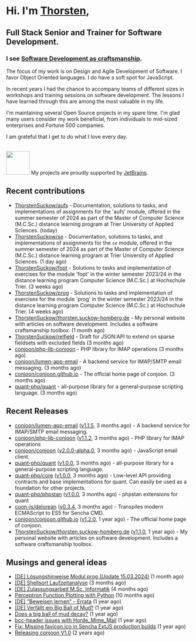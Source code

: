 # Hi. I'm [Thorsten](https://thorsten.suckow-homberg.de/about),
## Full Stack Senior and Trainer for Software Development.

### I see [Software Development as craftsmanship](https://thorsten.suckow-homberg.de/docs/articles/software-craftsmanship/).

The focus of my work is on Design and Agile Development of Software.
I favor Object Oriented languages. I do have a soft spot for JavaScript.

In recent years I had the chance to accompany teams of different sizes in workshops and training sessions on software development. The lessons I have learned through this are among the most valuable in my life.

I'm maintaining several Open Source projects in my spare time. I'm glad many users consider my work beneficial, from individuals to mid-sized enterprises and Fortune 500 companies.

I am grateful that I get to do what I love every day.

<br />
<img src="https://resources.jetbrains.com/storage/products/company/brand/logos/jb_beam.png" width="64"/> My projects are proudly supported by <a href="https://jb.gg/OpenSourceSupport">JetBrains</a>.



## Recent contributions

- [ThorstenSuckow/aufs](https://github.com/ThorstenSuckow/aufs) - Documentation, solutions to tasks, and implementations of assignments for the &#39;aufs&#39; module, offered in the summer semester of 2024 as part of the Master of Computer Science (M.C.Sc.) distance learning program at Trier University of Applied Sciences. (today)
- [ThorstenSuckow/se](https://github.com/ThorstenSuckow/se) - Documentation, solutions to tasks, and implementations of assignments for the `se` module, offered in the summer semester of 2024 as part of the Master of Computer Science (M.C.Sc.) distance learning program at Trier University of Applied Sciences. (1 day ago)
- [ThorstenSuckow/fopt](https://github.com/ThorstenSuckow/fopt) - Solutions to tasks and implementation of exercises for the module &#39;fopt&#39; in the winter semester 2023/24 in the distance learning program Computer Science (M.C.Sc.) at Hochschule Trier. (3 weeks ago)
- [ThorstenSuckow/prog](https://github.com/ThorstenSuckow/prog) - Solutions to tasks and implementation of exercises for the module &#39;prog&#39; in the winter semester 2023/24 in the distance learning program Computer Science (M.C.Sc.) at Hochschule Trier. (4 weeks ago)
- [ThorstenSuckow/thorsten.suckow-homberg.de](https://github.com/ThorstenSuckow/thorsten.suckow-homberg.de) - My personal website with articles on software development. Includes a software craftsmanship toolbox. (1 month ago)
- [ThorstenSuckow/relfield](https://github.com/ThorstenSuckow/relfield) - Draft for JSON:API to extend on sparse fieldsets with excluded fields  (3 months ago)
- [conjoon/php-lib-conjoon](https://github.com/conjoon/php-lib-conjoon) - PHP library for IMAP operations (3 months ago)
- [conjoon/lumen-app-email](https://github.com/conjoon/lumen-app-email) - A backend service for IMAP/SMTP email messaging. (3 months ago)
- [conjoon/conjoon.github.io](https://github.com/conjoon/conjoon.github.io) - The official home page of conjoon. (3 months ago)
- [quant-php/quant](https://github.com/quant-php/quant) - all-purpose library for a general-purpose scripting language. (3 months ago)


## Recent Releases

- [conjoon/lumen-app-email](https://github.com/conjoon/lumen-app-email) ([v1.1.5](https://github.com/conjoon/lumen-app-email/releases/tag/v1.1.5), 3 months ago) - A backend service for IMAP/SMTP email messaging.
- [conjoon/php-lib-conjoon](https://github.com/conjoon/php-lib-conjoon) ([v1.1.2](https://github.com/conjoon/php-lib-conjoon/releases/tag/v1.1.2), 3 months ago) - PHP library for IMAP operations
- [conjoon/conjoon](https://github.com/conjoon/conjoon) ([v2.0.0-alpha.0](https://github.com/conjoon/conjoon/releases/tag/v2.0.0-alpha.0), 3 months ago) - JavaScript email client. 
- [quant-php/quant](https://github.com/quant-php/quant) ([v1.0.0](https://github.com/quant-php/quant/releases/tag/v1.0.0), 3 months ago) - all-purpose library for a general-purpose scripting language.
- [quant-php/core](https://github.com/quant-php/core) ([v1.0.0](https://github.com/quant-php/core/releases/tag/v1.0.0), 3 months ago) - Low-level API providing contracts and base implementations for quant. Can easily be used as a foundation for other projects.
- [quant-php/phpstan](https://github.com/quant-php/phpstan) ([v1.0.0](https://github.com/quant-php/phpstan/releases/tag/v1.0.0), 3 months ago) - phpstan extensions for quant
- [coon-js/delorean](https://github.com/coon-js/delorean) ([v0.3.4](https://github.com/coon-js/delorean/releases/tag/v0.3.4), 3 months ago) - Transpiles modern ECMAScript to ES5 for Sencha CMD.
- [conjoon/conjoon.github.io](https://github.com/conjoon/conjoon.github.io) ([v1.2.0](https://github.com/conjoon/conjoon.github.io/releases/tag/v1.2.0), 1 year ago) - The official home page of conjoon.
- [ThorstenSuckow/thorsten.suckow-homberg.de](https://github.com/ThorstenSuckow/thorsten.suckow-homberg.de) ([v1.1.0](https://github.com/ThorstenSuckow/thorsten.suckow-homberg.de/releases/tag/v1.1.0), 1 year ago) - My personal website with articles on software development. Includes a software craftsmanship toolbox.

## Musings and general ideas

- [[DE] Lösungshinweise Modul prog (Update 15.03.2024)](https://thorsten.suckow-homberg.de/blog/loesungshinweise-prog-fh-trier) (1 month ago)
- [[DE] Shellsort Laufzeitanalyse](https://thorsten.suckow-homberg.de/blog/shellsort-lauzeitanalyse) (3 months ago)
- [[DE] Zulassungsarbeit M.Sc. Informatik](https://thorsten.suckow-homberg.de/blog/2023-12-31-zulassungsarbeit-master-of-computer-science) (4 months ago)
- [Perceptron Function Plotting with Python](https://thorsten.suckow-homberg.de/blog/2023/07/11/perceptron-function-plotting-in-python) (10 months ago)
- [[DE] &#34;Beweisen lernen&#34; - Errata](https://thorsten.suckow-homberg.de/blog/2023/05/01/errata-beweisen-lernen) (1 year ago)
- [[DE] Verfällt ein Big Ball of Mud?](https://thorsten.suckow-homberg.de/blog/2023/04/14/big-ball-of-mud-decay) (1 year ago)
- [Does a big ball of mud decay?](https://thorsten.suckow-homberg.de/blog/2023/04/14/big-ball-of-mud-decay/index_en) (1 year ago)
- [bcc-header issues with Horde_Mime_Mail](https://thorsten.suckow-homberg.de/blog/2023/03/20/horde-mail-ignores-bcc) (1 year ago)
- [Fix: Missing favicon.ico in Sencha ExtJS production builds](https://thorsten.suckow-homberg.de/blog/2023/02/19/fix-missing-favicon-in-extjs) (1 year ago)
- [Releasing conjoon V1.0](https://thorsten.suckow-homberg.de/blog/Releasing-conjoon-V1.0) (2 years ago)
